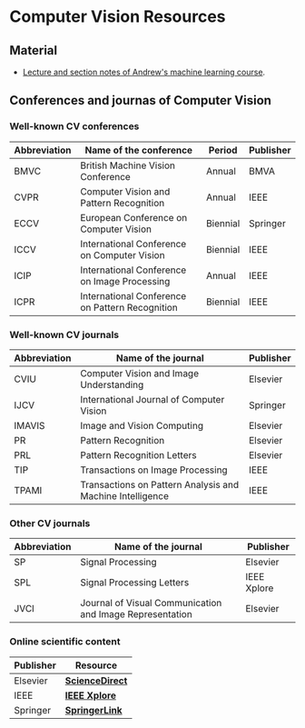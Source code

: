 # Computer Vision Resources

## Material

* [Lecture and section notes of Andrew's machine learning course](http://cs229.stanford.edu/materials.html).

## Conferences and journas of Computer Vision

### Well-known CV conferences

| Abbreviation | Name of the conference                          | Period   | Publisher |
|--------------|-------------------------------------------------|----------|-----------|
| BMVC         | British Machine Vision Conference               | Annual   | BMVA      |
| CVPR         | Computer Vision and Pattern Recognition         | Annual   | IEEE      |
| ECCV         | European Conference on Computer Vision          | Biennial | Springer  |
| ICCV         | International Conference on Computer Vision     | Biennial | IEEE      |
| ICIP         | International Conference on Image Processing    | Annual   | IEEE      |
| ICPR         | International Conference on Pattern Recognition | Biennial | IEEE      |

### Well-known CV journals

| Abbreviation | Name of the journal                                       | Publisher |
|--------------|-----------------------------------------------------------|-----------|
| CVIU         | Computer Vision and Image Understanding                   | Elsevier  |
| IJCV         | International Journal of Computer Vision                  | Springer  |
| IMAVIS       | Image and Vision Computing                                | Elsevier  |
| PR           | Pattern Recognition                                       | Elsevier  |
| PRL          | Pattern Recognition Letters                               | Elsevier  |
| TIP          | Transactions on Image Processing                          | IEEE      |
| TPAMI        | Transactions on Pattern Analysis and Machine Intelligence | IEEE      |

### Other CV journals

| Abbreviation | Name of the journal                                       | Publisher   |
|--------------|-----------------------------------------------------------|-------------|
| SP           | Signal Processing                                         | Elsevier    |
| SPL          | Signal Processing Letters                                 | IEEE Xplore |
| JVCI         | Journal of Visual Communication and Image Representation  | Elsevier    |


### Online scientific content

| Publisher | Resource                                      |
|-----------|-----------------------------------------------|
| Elsevier  | **[ScienceDirect](http://sciencedirect.com)** |
| IEEE      | **[IEEE Xplore](http://ieeexplore.ieee.org)** |
| Springer  | **[SpringerLink](http://link.springer.com)**  |
